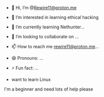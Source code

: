- 👋 Hi, I’m @Rewire11@proton.me 
- 👀 I’m interested in learning ethical hacking
- 🌱 I’m currently learning Nethunter...
- 💞️ I’m looking to collaborate on ...
- 📫 How to reach me rewire11@proton.me...
- 😄 Pronouns: ...
  
- ⚡ Fun fact: ...
- want to learn Linux 

<!---
Rewire1/Rewire1 is a ✨ special ✨ repository because its `README.md` (this file) appears on your GitHub profile.
You can click the Preview link to take a look at your changes.
--->
I'm a beginner and need lots of help please 
